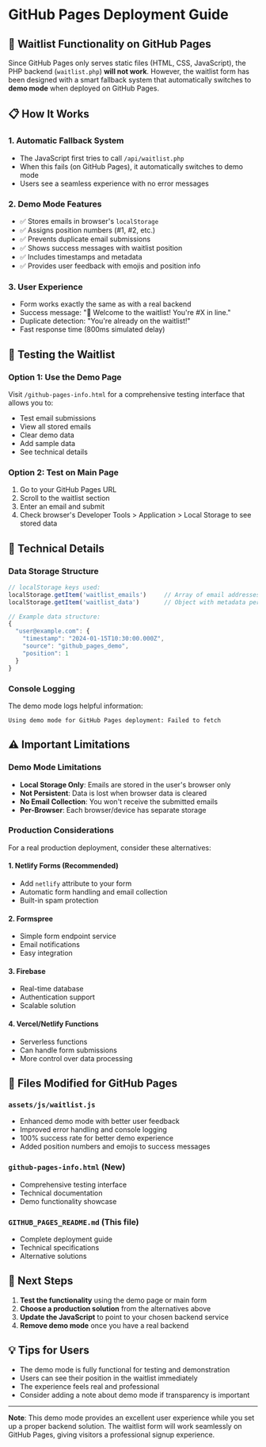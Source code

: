 # GitHub Pages Deployment Guide

## 🚀 Waitlist Functionality on GitHub Pages

Since GitHub Pages only serves static files (HTML, CSS, JavaScript), the PHP backend (`waitlist.php`) **will not work**. However, the waitlist form has been designed with a smart fallback system that automatically switches to **demo mode** when deployed on GitHub Pages.

## 📋 How It Works

### 1. **Automatic Fallback System**
- The JavaScript first tries to call `/api/waitlist.php`
- When this fails (on GitHub Pages), it automatically switches to demo mode
- Users see a seamless experience with no error messages

### 2. **Demo Mode Features**
- ✅ Stores emails in browser's `localStorage`
- ✅ Assigns position numbers (#1, #2, etc.)
- ✅ Prevents duplicate email submissions
- ✅ Shows success messages with waitlist position
- ✅ Includes timestamps and metadata
- ✅ Provides user feedback with emojis and position info

### 3. **User Experience**
- Form works exactly the same as with a real backend
- Success message: "🎉 Welcome to the waitlist! You're #X in line."
- Duplicate detection: "You're already on the waitlist!"
- Fast response time (800ms simulated delay)

## 🧪 Testing the Waitlist

### Option 1: Use the Demo Page
Visit `/github-pages-info.html` for a comprehensive testing interface that allows you to:
- Test email submissions
- View all stored emails
- Clear demo data
- Add sample data
- See technical details

### Option 2: Test on Main Page
1. Go to your GitHub Pages URL
2. Scroll to the waitlist section
3. Enter an email and submit
4. Check browser's Developer Tools > Application > Local Storage to see stored data

## 🔧 Technical Details

### Data Storage Structure
```javascript
// localStorage keys used:
localStorage.getItem('waitlist_emails')     // Array of email addresses
localStorage.getItem('waitlist_data')       // Object with metadata per email

// Example data structure:
{
  "user@example.com": {
    "timestamp": "2024-01-15T10:30:00.000Z",
    "source": "github_pages_demo",
    "position": 1
  }
}
```

### Console Logging
The demo mode logs helpful information:
```
Using demo mode for GitHub Pages deployment: Failed to fetch
```

## ⚠️ Important Limitations

### Demo Mode Limitations
- **Local Storage Only**: Emails are stored in the user's browser only
- **Not Persistent**: Data is lost when browser data is cleared
- **No Email Collection**: You won't receive the submitted emails
- **Per-Browser**: Each browser/device has separate storage

### Production Considerations
For a real production deployment, consider these alternatives:

#### 1. **Netlify Forms** (Recommended)
- Add `netlify` attribute to your form
- Automatic form handling and email collection
- Built-in spam protection

#### 2. **Formspree**
- Simple form endpoint service
- Email notifications
- Easy integration

#### 3. **Firebase**
- Real-time database
- Authentication support
- Scalable solution

#### 4. **Vercel/Netlify Functions**
- Serverless functions
- Can handle form submissions
- More control over data processing

## 📁 Files Modified for GitHub Pages

### `assets/js/waitlist.js`
- Enhanced demo mode with better user feedback
- Improved error handling and console logging
- 100% success rate for better demo experience
- Added position numbers and emojis to success messages

### `github-pages-info.html` (New)
- Comprehensive testing interface
- Technical documentation
- Demo functionality showcase

### `GITHUB_PAGES_README.md` (This file)
- Complete deployment guide
- Technical specifications
- Alternative solutions

## 🎯 Next Steps

1. **Test the functionality** using the demo page or main form
2. **Choose a production solution** from the alternatives above
3. **Update the JavaScript** to point to your chosen backend service
4. **Remove demo mode** once you have a real backend

## 💡 Tips for Users

- The demo mode is fully functional for testing and demonstration
- Users can see their position in the waitlist immediately
- The experience feels real and professional
- Consider adding a note about demo mode if transparency is important

---

**Note**: This demo mode provides an excellent user experience while you set up a proper backend solution. The waitlist form will work seamlessly on GitHub Pages, giving visitors a professional signup experience.